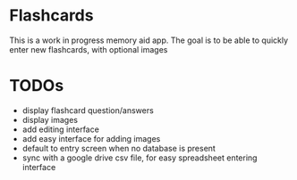 # Flashcards
This is a work in progress memory aid app. The goal is to be able to quickly enter new flashcards, with optional images



# TODOs
- display flashcard question/answers
- display images
- add editing interface
- add easy interface for adding images
- default to entry screen when no database is present
- sync with a google drive csv file, for easy spreadsheet entering interface
